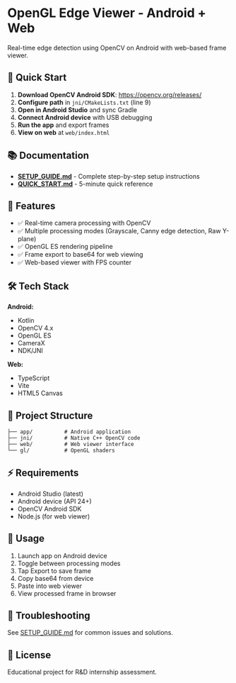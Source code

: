 # OpenGL Edge Viewer - Android + Web

Real-time edge detection using OpenCV on Android with web-based frame viewer.

## 🚀 Quick Start

1. **Download OpenCV Android SDK**: https://opencv.org/releases/
2. **Configure path** in `jni/CMakeLists.txt` (line 9)
3. **Open in Android Studio** and sync Gradle
4. **Connect Android device** with USB debugging
5. **Run the app** and export frames
6. **View on web** at `web/index.html`

## 📚 Documentation

- **[SETUP_GUIDE.md](SETUP_GUIDE.md)** - Complete step-by-step setup instructions
- **[QUICK_START.md](QUICK_START.md)** - 5-minute quick reference

## 🎯 Features

- ✅ Real-time camera processing with OpenCV
- ✅ Multiple processing modes (Grayscale, Canny edge detection, Raw Y-plane)
- ✅ OpenGL ES rendering pipeline
- ✅ Frame export to base64 for web viewing
- ✅ Web-based viewer with FPS counter

## 🛠️ Tech Stack

**Android:**
- Kotlin
- OpenCV 4.x
- OpenGL ES
- CameraX
- NDK/JNI

**Web:**
- TypeScript
- Vite
- HTML5 Canvas

## 📁 Project Structure

```
├── app/          # Android application
├── jni/          # Native C++ OpenCV code
├── web/          # Web viewer interface
└── gl/           # OpenGL shaders
```

## ⚡ Requirements

- Android Studio (latest)
- Android device (API 24+)
- OpenCV Android SDK
- Node.js (for web viewer)

## 📸 Usage

1. Launch app on Android device
2. Toggle between processing modes
3. Tap Export to save frame
4. Copy base64 from device
5. Paste into web viewer
6. View processed frame in browser

## 🐛 Troubleshooting

See [SETUP_GUIDE.md](SETUP_GUIDE.md#-troubleshooting) for common issues and solutions.

## 📄 License

Educational project for R&D internship assessment.
